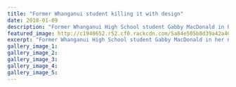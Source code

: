```yaml
---
title: "Former Whanganui student killing it with design"
date: 2018-01-09
description: "Former Whanganui High School student Gabby MacDonald in her new office..."
featured_image: http://c1940652.r52.cf0.rackcdn.com/5a84e505b8d39a42a400065e/ex-Gabby-MacDonald-9-Jan.jpg
excerpt: "Former Whanganui High School student Gabby MacDonald in her new office."
gallery_image_1: 
gallery_image_2: 
gallery_image_3: 
gallery_image_4: 
gallery_image_5: 
---
```

